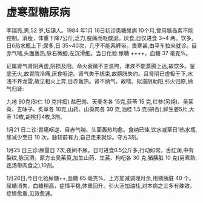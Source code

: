 # 虚寒型糖尿病

李瑞亮,男,52 岁,坛镇人。1984 年1月 16日初诊患糖尿病 10个月,曾用胰岛素不能控制。消瘦，体重下降7公斤,乏力,脘痛而呕酸涎。厌食,日仅进食 3~4 两。饮多,日6热水瓶上下;尿多,日 35~40次，几乎不能系裤带。畏寒甚,由平车拉来就诊。目赤气喘,头面轰热,脉右微细,左沉滑细。当日化验:尿糖 ++++，血糖 37 毫克%。

证属肾气肾阴两虚,阴损及阳。命火衰微不主温煦，津液不能蒸腾上达,故饮多。釜底无火,故胃院冷痛,厌食呕逆。肾气失于统束,故膀胱失约。且肾阴已虚极于下,水浅不养龙雷,故见相火上奔,目赤轰热。肾不纳气，故喘。拟滋阴助阳,引火归原,纳气归肾:

九地 90克(砂仁 10 克拌捣),盐巴肉、天麦冬各 15克,获苓 15 克,红参(另炖)、吴茱萸、五味子、炙草各 10克,山药、山萸肉各 30 克,油桂 1.5 克(研吞),鲜生姜5片,大枣 10枚,胡桃打4枚,3剂。

1月21 日二诊:胃痛呕逆、目赤气喘、头面轰热均愈。食纳已佳,饮水减至日1热水瓶,尿减少至日 10 次。脉较前有力,自己走来就诊。守方3剂。

1月25 日三诊:尿量日 7次,夜间不尿。日可进食0.5公斤多,行动如常。舌红润,中有裂纹,脉沉滑。原方去吴茱萸,加生山药、生芪、枸杞各 30 克,猪胰脏 10 克(另煮熟,连汤带肉食之),10剂。

1月26日,今日化验尿糖++,血糖 65 毫克%。上方加减调理月余,用猪胰脏 40 个。尿糖消失，血糖稍高，症情平稳,体重回升。引火汤加油桂,对本病之三多有殊效。症情愈重,见效愈速。